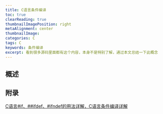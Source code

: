 ```yaml
---
title: C语言条件编译
toc: true
clearReading: true
thumbnailImagePosition: right
metaAlignment: center
thumbnailImage:
categories: C 
tags: C
keywords: 条件编译
excerpt: 看到很多源码里面都有这个内容，本身不是特别了解，通过本文总结一下此概念
---
```

## 概述

## 附录

[C语言#if、##ifdef、#ifndef的用法详解，C语言条件编译详解](http://c.biancheng.net/view/1986.html)